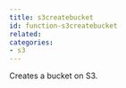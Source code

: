 ```yaml
---
title: s3createbucket
id: function-s3createbucket
related:
categories:
- s3
---
```


Creates a bucket on S3.